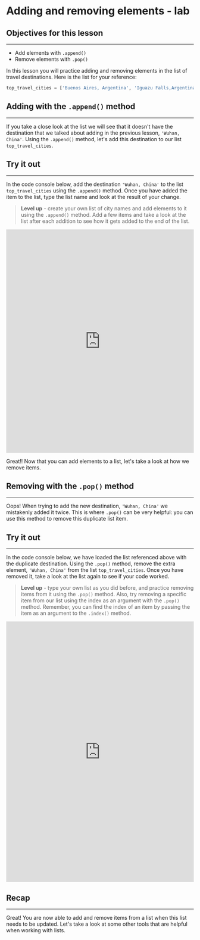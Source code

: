 # Adding and removing elements - lab

## Objectives for this lesson

***

* Add elements with `.append()`
* Remove elements with `.pop()`

In this lesson you will practice adding and removing elements in the list of travel destinations.  Here is the list for your reference:

```python
top_travel_cities = ['Buenos Aires, Argentina', 'Iguazu Falls,Argentina', 'Los Cabos, Mexico', 'Walla Walla Valley, Washington', 'Albuquerque, New Mexico', 'Greenville, South Carolina', 'Toronto, Canada', 'Archipelago Sea', 'Salina Island, Sicily', 'Solta, Croatia', 'Marakesh, Morocco', 'Pyeongchang, South Korea']
```
## Adding with the `.append()` method

***

If you take a close look at the list we will see that it doesn't have the destination that we talked about adding in the previous lesson, `'Wuhan, China'`.  Using the `.append()` method, let's add this destination to our list `top_travel_cities`.  

## Try it out

***

In the code console below, add the destination `'Wuhan, China'` to the list `top_travel_cities` using the `.append()` method.  Once you have added the item to the list, type the list name and look at the result of your change.

>**Level up** - create your own list of city names and add elements to it using the `.append()` method.  Add a few items and take a look at the list after each addition to see how it gets added to the end of the list.

<iframe frameborder="0" width="100%" height="600" src="https://repl.it/@DSExperience/CitiesTry5?lite=true"></iframe>

Great!! Now that you can add elements to a list, let's take a look at how we remove items.

## Removing with the `.pop()` method

***
Oops! When trying to add the new destination, `'Wuhan, China'` we mistakenly added it twice. This is where `.pop()` can be very helpful:   you can use this method to remove this duplicate list item.

## Try it out

***

In the code console below, we have loaded the list referenced above with the duplicate destination. Using the `.pop()` method, remove the extra element, `'Wuhan, China'` from the list `top_travel_cities`. Once you have removed it, take a look at the list again to see if your code worked.

>**Level up** - type your own list as you did before, and practice removing items from it using the `.pop()` method.  Also, try removing a specific item from our list using the index as an argument with the `.pop()` method.  Remember, you can find the index of an item by passing the item as an argument to the `.index()` method.

<iframe frameborder="0" width="100%" height="700" src="https://repl.it/@DSExperience/CitiesTry6?lite=true"></iframe>

## Recap

***

Great! You are now able to add and remove items from a list when this list needs to be updated.  Let's take a look at some other tools that are helpful when working with lists.
